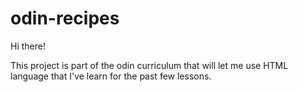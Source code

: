 # odin-recipes
Hi there! 

This project is part of the odin curriculum that will let me use HTML language that I've learn for the past few lessons.